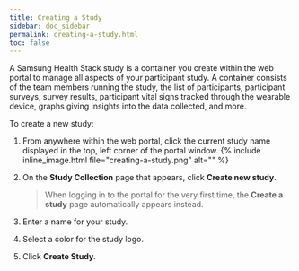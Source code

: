 ```yaml
---
title: Creating a Study
sidebar: doc_sidebar
permalink: creating-a-study.html
toc: false
---
```


A Samsung Health Stack study is a container you create within the web portal to manage all aspects of your participant study. A container consists of the team members running the study, the list of participants, participant surveys, survey results, participant vital signs tracked through the wearable device, graphs giving insights into the data collected, and more.

To create a new study:

1. From anywhere within the web portal, click the current study name displayed in the top, left corner of the portal window.
    {% include inline_image.html file="creating-a-study.png" alt="" %}

2. On the **Study Collection** page that appears, click **Create new study**.

    > When logging in to the portal for the very first time, the **Create a study** page automatically appears instead.

3. Enter a name for your study.

4. Select a color for the study logo.

5. Click **Create Study**.
